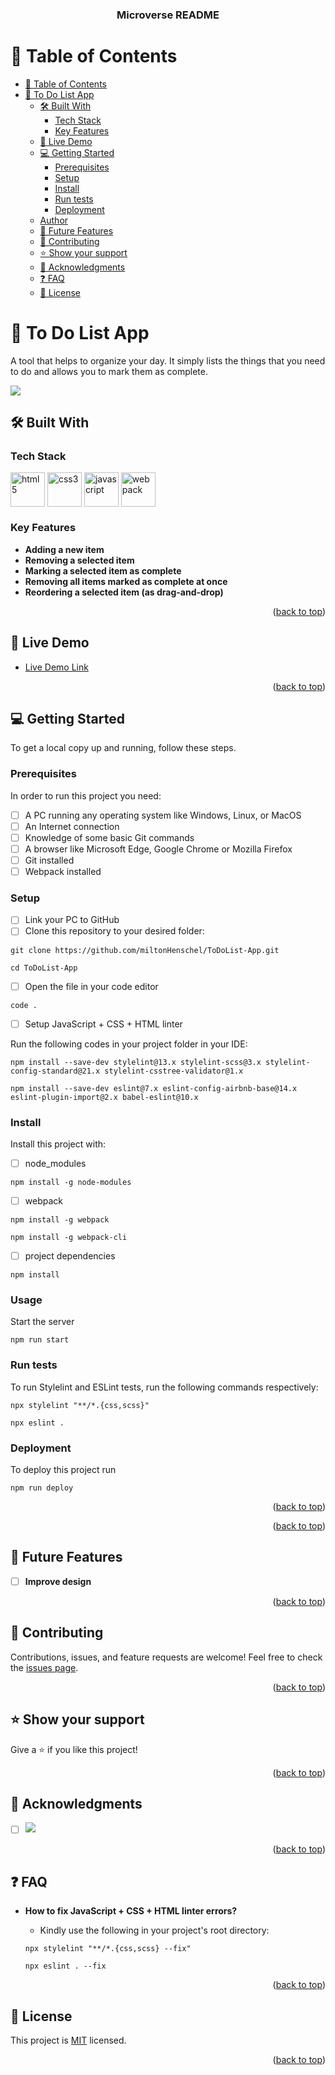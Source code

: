 <a name="readme-top"></a>

<div align="center">
  <!-- <img src="https://github.com/microverseinc/readme-template/raw/master/murple_logo.png" alt="logo" width="50"  height="auto" /> -->
  <!-- <br/> -->
  <h3><b>Microverse README</b></h3>
</div>

<!-- TABLE OF CONTENTS -->

# 📗 Table of Contents

- [📗 Table of Contents](#-table-of-contents)
- [📖 To Do List App ](#-to-do-list-app-)
  - [🛠 Built With ](#-built-with-)
    - [Tech Stack ](#tech-stack-)
    - [Key Features ](#key-features-)
  - [🚀 Live Demo ](#-live-demo-)
  - [💻 Getting Started ](#-getting-started-)
    - [Prerequisites](#prerequisites)
    - [Setup](#setup)
    - [Install](#install)
    - [Run tests ](#run-tests-)
    - [Deployment ](#deployment-)
  - [Author](#author)
  - [🔭 Future Features ](#-future-features-)
  - [🤝 Contributing ](#-contributing-)
  - [⭐️ Show your support ](#️-show-your-support-)
  - [🙏 Acknowledgments ](#-acknowledgments-)
  - [❓ FAQ ](#-faq-)
  - [📝 License ](#-license-)

<!-- PROJECT DESCRIPTION -->

# 📖 To Do List App <a name="about-project"></a>

A tool that helps to organize your day. It simply lists the things that you need to do and allows you to mark them as complete.

![](https://user-images.githubusercontent.com/87370519/215631232-2c2b9128-b37c-4566-a918-9526941692ca.png)

## 🛠 Built With <a name="built-with"></a>

### Tech Stack <a name="tech-stack"></a>

<a href="https://www.w3.org/html/" target="_blank"><img align="center" src="https://uxwing.com/wp-content/themes/uxwing/download/brands-and-social-media/html-icon.svg" alt="html5" width="55" height="55"/></a> <a href="https://www.w3schools.com/css/" target="_blank"><img align="center" src="https://uxwing.com/wp-content/themes/uxwing/download/brands-and-social-media/css-icon.svg" alt="css3" width="55" height="55"/></a> <a href="https://developer.mozilla.org/en-US/docs/Web/JavaScript" target="_blank" rel="noreferrer"><img align="center" src="https://uxwing.com/wp-content/themes/uxwing/download/brands-and-social-media/javascript-programming-language-icon.svg" alt="javascript" width="55" height="55"/></a> <a href="https://webpack.js.org/" target="_blank" rel="noreferrer"><img align="center" src="https://uxwing.com/wp-content/themes/uxwing/download/brands-and-social-media/webpack-icon.svg" alt="webpack" width="55" height="55"/></a>

<!--
<details>
  <summary>Client</summary>
  <ul>
    <li><a href="https://expressjs.com/">Express.js</a></li>
  </ul>
</details>
<details>
  <summary>Server</summary>
  <ul>
    <li><a href="https://expressjs.com/">Express.js</a></li>
  </ul>
</details>

<details>
<summary>Database</summary>
  <ul>
    <li><a href="https://www.postgresql.org/">PostgreSQL</a></li>
  </ul>
</details>
-->

### Key Features <a name="key-features"></a>

- **Adding a new item**
- **Removing a selected item**
- **Marking a selected item as complete**
- **Removing all items marked as complete at once**
- **Reordering a selected item (as drag-and-drop)**

<p align="right">(<a href="#readme-top">back to top</a>)</p>

## 🚀 Live Demo <a name="live-demo"></a>

- [Live Demo Link](https://miltonhenschel.github.io/ToDoList-App/)
<!--  - [Video presentation](https://www.loom.com/share/)-->

<p align="right">(<a href="#readme-top">back to top</a>)</p>

## 💻 Getting Started <a name="getting-started"></a>

To get a local copy up and running, follow these steps.

### Prerequisites

In order to run this project you need:

- [ ] A PC running any operating system like Windows, Linux, or MacOS
- [ ] An Internet connection
- [ ] Knowledge of some basic Git commands
- [ ] A browser like Microsoft Edge, Google Chrome or Mozilla Firefox
- [ ] Git installed
- [ ] Webpack installed

### Setup

- [ ] Link your PC to GitHub
- [ ] Clone this repository to your desired folder:

```
git clone https://github.com/miltonHenschel/ToDoList-App.git
```

```
cd ToDoList-App
```

- [ ] Open the file in your code editor

```
code .
```

- [ ] Setup JavaScript + CSS + HTML linter

Run the following codes in your project folder in your IDE:

```
npm install --save-dev stylelint@13.x stylelint-scss@3.x stylelint-config-standard@21.x stylelint-csstree-validator@1.x
```

```
npm install --save-dev eslint@7.x eslint-config-airbnb-base@14.x eslint-plugin-import@2.x babel-eslint@10.x
```

### Install

Install this project with:

- [ ] node_modules

```
npm install -g node-modules
```

- [ ] webpack

```
npm install -g webpack
```

```
npm install -g webpack-cli
```

- [ ] project dependencies

```
npm install
```

### Usage

Start the server

```
npm run start
```

### Run tests <a name="run-tests"></a>

To run Stylelint and ESLint tests, run the following commands respectively:

```
npx stylelint "**/*.{css,scss}"
```

```
npx eslint .
```

### Deployment <a name="deployment"></a>

To deploy this project run

```
npm run deploy
```

<p align="right">(<a href="#readme-top">back to top</a>)</p>


<p align="right">(<a href="#readme-top">back to top</a>)</p>

## 🔭 Future Features <a name="future-features"></a>

- [ ] **Improve design**

<p align="right">(<a href="#readme-top">back to top</a>)</p>

## 🤝 Contributing <a name="contributing"></a>

Contributions, issues, and feature requests are welcome! Feel free to check the [issues page](../../issues/).

<p align="right">(<a href="#readme-top">back to top</a>)</p>

## ⭐️ Show your support <a name="support"></a>

Give a ⭐️ if you like this project!

<p align="right">(<a href="#readme-top">back to top</a>)</p>

## 🙏 Acknowledgments <a name="acknowledgements"></a>

- [ ] **![](https://img.shields.io/badge/Microverse-blueviolet)**

<p align="right">(<a href="#readme-top">back to top</a>)</p>

## ❓ FAQ <a name="faq"></a>

- **How to fix JavaScript + CSS + HTML linter errors?**

  - Kindly use the following in your project's root directory:

  ```
  npx stylelint "**/*.{css,scss} --fix"
  ```

  ```
  npx eslint . --fix
  ```

<p align="right">(<a href="#readme-top">back to top</a>)</p>

## 📝 License <a name="license"></a>

This project is [MIT](./LICENSE) licensed.

<p align="right">(<a href="#readme-top">back to top</a>)</p>
